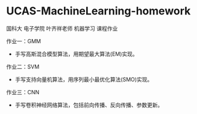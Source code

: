 # UCAS-MachineLearning-homework
国科大 电子学院 叶齐祥老师 机器学习 课程作业

作业一：GMM
- 手写高斯混合模型算法，用期望最大算法(EM)实现。

作业二：SVM
- 手写支持向量机算法，用序列最小最优化算法(SMO)实现。

作业三：CNN
- 手写卷积神经网络算法，包括前向传播、反向传播、参数更新。
